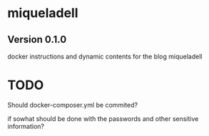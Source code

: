 # miqueladell
## Version 0.1.0
docker instructions and dynamic contents for the blog miqueladell

# TODO
Should docker-composer.yml be commited?

if sowhat should be done with the passwords and other sensitive information?
